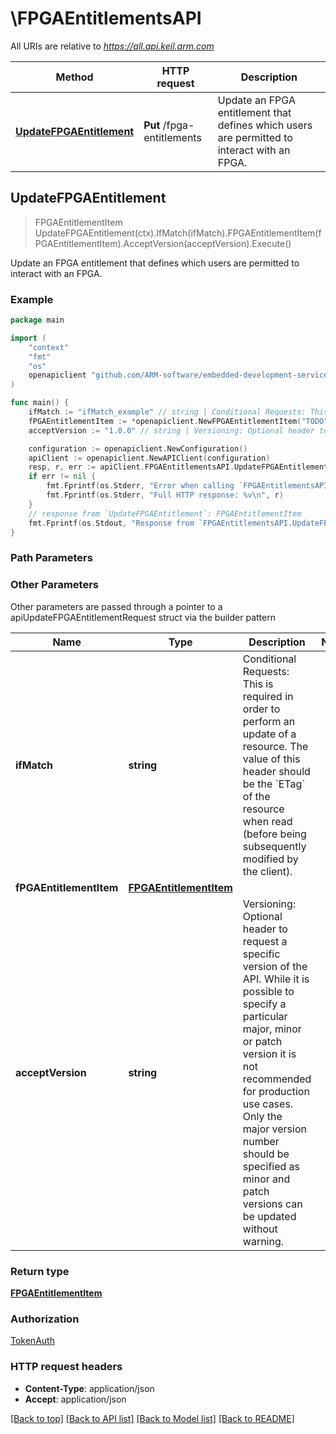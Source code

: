 <!--
Copyright (C) 2020-2025 Arm Limited or its affiliates and Contributors. All rights reserved.
SPDX-License-Identifier: Apache-2.0
-->
# \FPGAEntitlementsAPI

All URIs are relative to *https://all.api.keil.arm.com*

Method | HTTP request | Description
------------- | ------------- | -------------
[**UpdateFPGAEntitlement**](FPGAEntitlementsAPI.md#UpdateFPGAEntitlement) | **Put** /fpga-entitlements | Update an FPGA entitlement that defines which users are permitted to interact with an FPGA.



## UpdateFPGAEntitlement

> FPGAEntitlementItem UpdateFPGAEntitlement(ctx).IfMatch(ifMatch).FPGAEntitlementItem(fPGAEntitlementItem).AcceptVersion(acceptVersion).Execute()

Update an FPGA entitlement that defines which users are permitted to interact with an FPGA.



### Example

```go
package main

import (
	"context"
	"fmt"
	"os"
	openapiclient "github.com/ARM-software/embedded-development-services-client/client"
)

func main() {
	ifMatch := "ifMatch_example" // string | Conditional Requests: This is required in order to perform an update of a resource. The value of this header should be the `ETag` of the resource when read (before being subsequently modified by the client).
	fPGAEntitlementItem := *openapiclient.NewFPGAEntitlementItem("TODO", "Fpga_example", "samsung", []string{"Users_example"}) // FPGAEntitlementItem | 
	acceptVersion := "1.0.0" // string | Versioning: Optional header to request a specific version of the API. While it is possible to specify a particular major, minor or patch version it is not recommended for production use cases. Only the major version number should be specified as minor and patch versions can be updated without warning. (optional)

	configuration := openapiclient.NewConfiguration()
	apiClient := openapiclient.NewAPIClient(configuration)
	resp, r, err := apiClient.FPGAEntitlementsAPI.UpdateFPGAEntitlement(context.Background()).IfMatch(ifMatch).FPGAEntitlementItem(fPGAEntitlementItem).AcceptVersion(acceptVersion).Execute()
	if err != nil {
		fmt.Fprintf(os.Stderr, "Error when calling `FPGAEntitlementsAPI.UpdateFPGAEntitlement``: %v\n", err)
		fmt.Fprintf(os.Stderr, "Full HTTP response: %v\n", r)
	}
	// response from `UpdateFPGAEntitlement`: FPGAEntitlementItem
	fmt.Fprintf(os.Stdout, "Response from `FPGAEntitlementsAPI.UpdateFPGAEntitlement`: %v\n", resp)
}
```

### Path Parameters



### Other Parameters

Other parameters are passed through a pointer to a apiUpdateFPGAEntitlementRequest struct via the builder pattern


Name | Type | Description  | Notes
------------- | ------------- | ------------- | -------------
 **ifMatch** | **string** | Conditional Requests: This is required in order to perform an update of a resource. The value of this header should be the &#x60;ETag&#x60; of the resource when read (before being subsequently modified by the client). | 
 **fPGAEntitlementItem** | [**FPGAEntitlementItem**](FPGAEntitlementItem.md) |  | 
 **acceptVersion** | **string** | Versioning: Optional header to request a specific version of the API. While it is possible to specify a particular major, minor or patch version it is not recommended for production use cases. Only the major version number should be specified as minor and patch versions can be updated without warning. | 

### Return type

[**FPGAEntitlementItem**](FPGAEntitlementItem.md)

### Authorization

[TokenAuth](../README.md#TokenAuth)

### HTTP request headers

- **Content-Type**: application/json
- **Accept**: application/json

[[Back to top]](#) [[Back to API list]](../README.md#documentation-for-api-endpoints)
[[Back to Model list]](../README.md#documentation-for-models)
[[Back to README]](../README.md)

